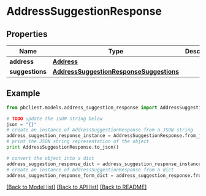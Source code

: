 # AddressSuggestionResponse


## Properties
Name | Type | Description | Notes
------------ | ------------- | ------------- | -------------
**address** | [**Address**](Address.md) |  | [optional] 
**suggestions** | [**AddressSuggestionResponseSuggestions**](AddressSuggestionResponseSuggestions.md) |  | [optional] 

## Example

```python
from pbclient.models.address_suggestion_response import AddressSuggestionResponse

# TODO update the JSON string below
json = "{}"
# create an instance of AddressSuggestionResponse from a JSON string
address_suggestion_response_instance = AddressSuggestionResponse.from_json(json)
# print the JSON string representation of the object
print AddressSuggestionResponse.to_json()

# convert the object into a dict
address_suggestion_response_dict = address_suggestion_response_instance.to_dict()
# create an instance of AddressSuggestionResponse from a dict
address_suggestion_response_form_dict = address_suggestion_response.from_dict(address_suggestion_response_dict)
```
[[Back to Model list]](../README.md#documentation-for-models) [[Back to API list]](../README.md#documentation-for-api-endpoints) [[Back to README]](../README.md)



